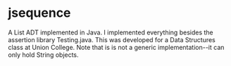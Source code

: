 # jsequence
A List ADT implemented in Java. I implemented everything besides the assertion library Testing.java. This was developed for a Data Structures class at Union College. Note that is is not a generic implementation--it can only hold String objects.
